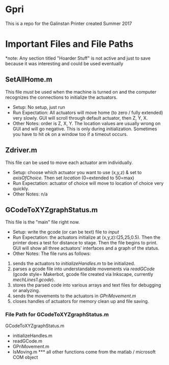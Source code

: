 # Gpri

This is a repo for the Galinstan Printer created Summer 2017

# Important Files and File Paths
*note: Any section titled "Hoarder Stuff" is not active and just to save because it was interesting and could be used eventually

## SetAllHome.m
This file *must* be used when the machine is turned on and the computer recognizes the connections to initialize the actuators. 
- Setup: No setup, just run 
- Run Expectation: All actuators will move home (to zero / fully extended) very slowly. GUI will scroll through default actuator, then Z, Y, X.  
- Other Notes: order is Z, X, Y. The location values are usually wrong on GUI and will go negative. This is only during initialization. Sometimes you have to hit ok on a window too if a timeout occurs. 

## Zdriver.m
This file can be used to move each actuator arm individually.
- Setup: choose which actuator you want to use (x,y,z) & set to *axisOfChoice*. Then set *location* (0=extended to 50=max)
- Run Expectation: actuator of choice will move to location of choice very quickly.
- Other Notes: n/a

## GCodeToXYZgraphStatus.m
This file is the "main" file right now. 
- Setup: write the gcode (or can be text) file to *input*
- Run Expectation: the actuators initialize at (x,y,z):(25,25,0.5). Then the printer does a test for distance to stage. Then the file begins to print. GUI will show all three actuators' interfaces and a graph of the status.
- Other Notes: The file runs as follows: 
 1) sends the actuators to *initializeHandles.m* to be initialized. 
 2) parses a gcode file into understandable movements via *readGCode* (gcode style= Makerbot, gcode file created via Inkscape, currently *mechLines1.gcode*). 
 3) stores the parsed code into various arrays and text files for debugging or analyzing. 
 4) sends the movements to the actuators in *GPriMovement.m*
 5) closes handles of actuators for memory clean up and file saving.

### File Path for GCodeToXYZgraphStatus.m
GCodeToXYZgraphStatus.m
- initializeHandles.m
- readGCode.m
- GPriMovement.m
 - IsMoving.m
*** all other functions come from the matlab / microsoft COM object
